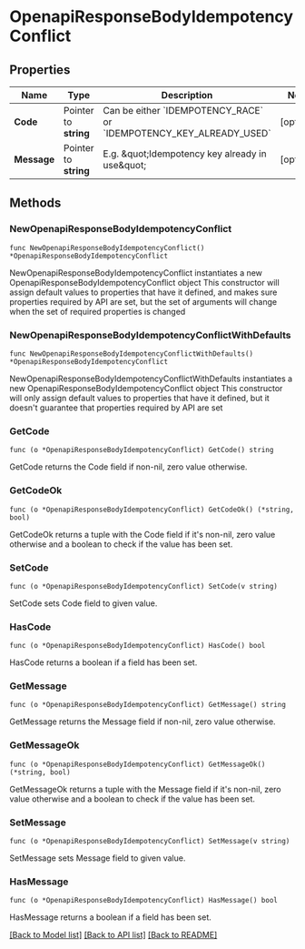 # OpenapiResponseBodyIdempotencyConflict

## Properties

Name | Type | Description | Notes
------------ | ------------- | ------------- | -------------
**Code** | Pointer to **string** | Can be either &#x60;IDEMPOTENCY_RACE&#x60; or &#x60;IDEMPOTENCY_KEY_ALREADY_USED&#x60; | [optional] 
**Message** | Pointer to **string** | E.g. \&quot;Idempotency key already in use\&quot; | [optional] 

## Methods

### NewOpenapiResponseBodyIdempotencyConflict

`func NewOpenapiResponseBodyIdempotencyConflict() *OpenapiResponseBodyIdempotencyConflict`

NewOpenapiResponseBodyIdempotencyConflict instantiates a new OpenapiResponseBodyIdempotencyConflict object
This constructor will assign default values to properties that have it defined,
and makes sure properties required by API are set, but the set of arguments
will change when the set of required properties is changed

### NewOpenapiResponseBodyIdempotencyConflictWithDefaults

`func NewOpenapiResponseBodyIdempotencyConflictWithDefaults() *OpenapiResponseBodyIdempotencyConflict`

NewOpenapiResponseBodyIdempotencyConflictWithDefaults instantiates a new OpenapiResponseBodyIdempotencyConflict object
This constructor will only assign default values to properties that have it defined,
but it doesn't guarantee that properties required by API are set

### GetCode

`func (o *OpenapiResponseBodyIdempotencyConflict) GetCode() string`

GetCode returns the Code field if non-nil, zero value otherwise.

### GetCodeOk

`func (o *OpenapiResponseBodyIdempotencyConflict) GetCodeOk() (*string, bool)`

GetCodeOk returns a tuple with the Code field if it's non-nil, zero value otherwise
and a boolean to check if the value has been set.

### SetCode

`func (o *OpenapiResponseBodyIdempotencyConflict) SetCode(v string)`

SetCode sets Code field to given value.

### HasCode

`func (o *OpenapiResponseBodyIdempotencyConflict) HasCode() bool`

HasCode returns a boolean if a field has been set.

### GetMessage

`func (o *OpenapiResponseBodyIdempotencyConflict) GetMessage() string`

GetMessage returns the Message field if non-nil, zero value otherwise.

### GetMessageOk

`func (o *OpenapiResponseBodyIdempotencyConflict) GetMessageOk() (*string, bool)`

GetMessageOk returns a tuple with the Message field if it's non-nil, zero value otherwise
and a boolean to check if the value has been set.

### SetMessage

`func (o *OpenapiResponseBodyIdempotencyConflict) SetMessage(v string)`

SetMessage sets Message field to given value.

### HasMessage

`func (o *OpenapiResponseBodyIdempotencyConflict) HasMessage() bool`

HasMessage returns a boolean if a field has been set.


[[Back to Model list]](../README.md#documentation-for-models) [[Back to API list]](../README.md#documentation-for-api-endpoints) [[Back to README]](../README.md)


